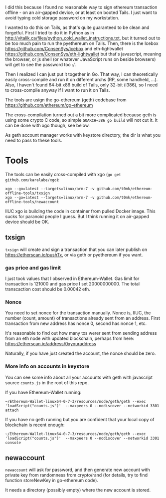I did this because I found no reasonable way to sign ethereum transaction offline - on an air-gapped device, or at least on booted Tails. I just want to avoid typing cold storage password on my workstation.

I wanted to do this on Tails, as that's quite guaranteed to be clean and forgetful. First I tried to do it in Python as in http://vitalik.ca/files/python_cold_wallet_instructions.txt, but it turned out to be too much pain to run the pyethereum on Tails. Then, there is the Icebox https://github.com/ConsenSys/icebox and eth-lightwallet https://github.com/ConsenSys/eth-lightwallet but that's javascript, meaning the browser, or js shell (or whatever JavaScript runs on beside browsers) will get to see the password too :/.

Then I realized I can just put it together in Go. That way, I can theoretically easily cross-compile and run it on different archs (RP, some handheld, ...). Also, I haven't found 64-bit x86 build of Tails, only 32-bit (i386), so I need to cross-compile anyway if I want to run it on Tails.

The tools are usign the go-ethereum (geth) codebase from https://github.com/ethereum/go-ethereum

The cross-compilation turned out a bit more complicated because geth is using some crypto C code, so simple `GOARCH=386 go build` will not cut it. It can be done with xgo though, see below.

As geth account manager works with keystore directory, the dir is what you need to pass to these tools.

# Tools

The tools can be easily cross-compiled with xgo (`go get github.com/karalabe/xgo`):

```
xgo --go=latest --targets=linux/arm-7 -v github.com/t0mk/ethereum-offline-tools/txsign
xgo --go=latest --targets=linux/arm-7 -v github.com/t0mk/ethereum-offline-tools/newaccount
```

IIUC xgo is building the code in container from pulled Docker image. This sucks for paranoid people I guess. But I think running it on air-gapped device should be OK.

## txsign

`txsign` will create and sign a transaction that you can later publish on https://etherscan.io/pushTx, or via geth or pyethereum if you want.

### gas price and gas limit

I just took values that I observed in Ethereum-Wallet. Gas limit for transaction is 121000 and gas price I set 20000000000. The total transcaction cost should be 0.00042 eth.

### Nonce

You need to set nonce for the transaction manually. Nonce is, IIUC, the number (count, amount) of transactions already sent from an address. First transaction from new address has nonce 0, second has nonce 1, etc.

It's reasonable to find out how many txs werer sent from sending address from an eth node with updated blockchain, perhaps from here: https://etherscan.io/address/0xyouraddress

Naturally, if you have just created the account, the nonce should be zero.

### More info on accounts in keystore

You can see some info about all your accounts with geth with javascript source `counts.js` in the root of this repo.

If you have Ethereum-Wallet running:

```
~/Ethereum-Wallet-linux64-0-7-3/resources/node/geth/geth --exec 'loadScript("counts.js")'  --maxpeers 0 --nodiscover --networkid 3301 attach
```

If you have no geth running but you are confident that your local copy of blockchain is recent enough:

```
~/Ethereum-Wallet-linux64-0-7-3/resources/node/geth/geth --exec 'loadScript("counts.js")'  --maxpeers 0 --nodiscover --networkid 3301 console
```


## newaccount
`newaccount` will ask for password, and then generate new account with private key from randomness from crypto/rand (for details, try to find function storeNewKey in go-ethereum code).

It needs a directory (possibly empty) where the new account is stored.


